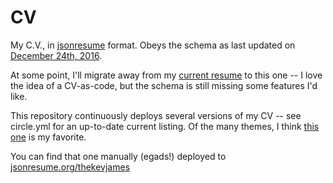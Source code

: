 # CV
My C.V., in [jsonresume](https://github.com/jsonresume/resume-schema) format.
Obeys the schema as last updated on
[December 24th, 2016](https://github.com/jsonresume/resume-schema/blob/f12074eeea392e6d0ff7639ff564c5947c8983b9/schema.json).

At some point, I'll migrate away from my
[current resume](http://thekev.in/resource/cv.pdf) to this one -- I love the
idea of a CV-as-code, but the schema is still missing some features I'd like.

This repository continuously deploys several versions of my CV -- see
circle.yml for an up-to-date current listing. Of the many themes, I think
[this one](https://circleci.com/api/v1/project/TheKevJames/cv/latest/artifacts/0/$CIRCLE_ARTIFACTS/resume-elegant.html?branch=master&filter=successful)
is my favorite.

You can find that one manually (egads!) deployed to
[jsonresume.org/thekevjames](http://registry.jsonresume.org/thekevjames)
